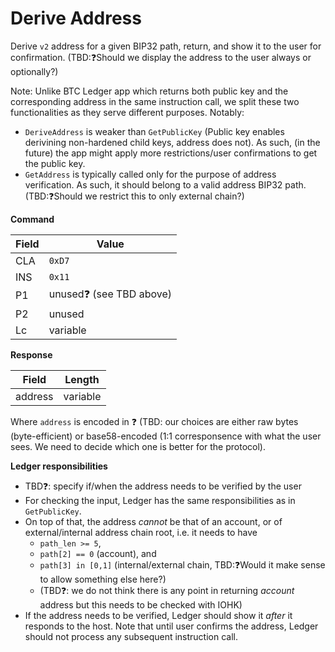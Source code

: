 # Derive Address

Derive `v2` address for a given BIP32 path, return, and show it to the user for confirmation. 
(TBD:❓Should we display the address to the user always or optionally?)

Note: Unlike BTC Ledger app which returns both public key and the corresponding address in the same instruction call, we split these two functionalities as they serve different purposes. Notably:
- `DeriveAddress` is weaker than `GetPublicKey` (Public key enables derivining non-hardened child keys, address does not). As such, (in the future) the app might apply more restrictions/user confirmations to get the public key.
- `GetAddress` is typically called only for the purpose of address verification. As such, it should belong to a valid address BIP32 path.
(TBD:❓Should we restrict this to only external chain?)


**Command**

|Field|Value|
|-----|-----|
| CLA | `0xD7` |
| INS | `0x11` |
| P1 | unused❓ (see TBD above) |
| P2 | unused |
| Lc | variable |

**Response**

|Field| Length |
|-----|--------|
|address| variable |

Where `address` is encoded in ❓ (TBD: our choices are either raw bytes (byte-efficient) or base58-encoded (1:1 corresponsence with what the user sees. We need to decide which one is better for the protocol).

**Ledger responsibilities**

- TBD❓: specify if/when the address needs to be verified by the user
- For checking the input, Ledger has the same responsibilities as in `GetPublicKey`.
- On top of that, the address *cannot* be that of an account, or of external/internal address chain root, i.e. it needs to have 
  - `path_len >= 5`,
  - `path[2] == 0` (account), and
  - `path[3] in [0,1]` (internal/external chain, TBD:❓Would it make sense to allow something else here?)
  - (TBD❓: we do not think there is any point in returning *account* address but this needs to be checked with IOHK)
- If the address needs to be verified, Ledger should show it *after* it responds to the host. Note that until user confirms the address, Ledger should not process any subsequent instruction call.

